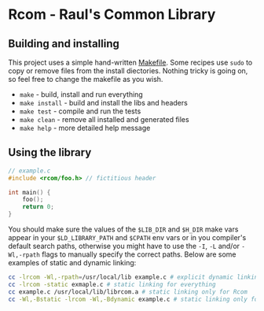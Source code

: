 # Rcom - Raul's Common Library

## Building and installing
This project uses a simple hand-written [Makefile](Makefile). Some recipes use `sudo` to copy or remove files from the install diectories. Nothing tricky is going on, so feel free to change the makefile as you wish.
- `make` - build, install and run everything
- `make install` - build and install the libs and headers
- `make test` - compile and run the tests
- `make clean` - remove all installed and generated files
- `make help` - more detailed help message

## Using the library

```c
// example.c
#include <rcom/foo.h> // fictitious header

int main() {
	foo();
	return 0;
}
```

You should make sure the values of the `$LIB_DIR` and `$H_DIR` make vars appear in your `$LD_LIBRARY_PATH` and `$CPATH` env vars or in you compiler's default search paths, otherwise you might have to use the `-I`, `-L` and/or `-Wl,-rpath` flags to manually specify the correct paths. Below are some examples of static and dynamic linking:
```bash
cc -lrcom -Wl,-rpath=/usr/local/lib example.c # explicit dynamic linking path
cc -lrcom -static exmaple.c # static linking for everything
cc example.c /usr/local/lib/librcom.a # static linking only for Rcom
cc -Wl,-Bstatic -lrcom -Wl,-Bdynamic example.c # static linking only for Rcom
```
